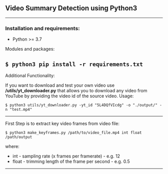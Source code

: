 ## Video Summary Detection using Python3

--- 

### Installation and requirements:
- Python >= 3.7


Modules and packages:


`
$ python3 pip install -r requirements.txt
`
---

Additional Functionality: 

If you want to download and test your own video use **/utils/yt_downloader.py** that
allows you to download any video from YouTube by providing the video id of the source
video.
Usage:

`
$ python3 utils/yt_downloader.py -yt_id "5L4DQfVIcdg" -o "./output/" -n "test.mp4"
`

---

First Step is to extract key video frames from video file:

`
$ python3 make_keyframes.py /path/to/video_file.mp4 int float /path/output
`

where: 
- int - sampling rate (x frames per framerate) - e.g. 12
- float - trimming length of the frame per second - e.g. 0.5

---
